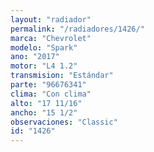 ```yaml
---
layout: "radiador"
permalink: "/radiadores/1426/"
marca: "Chevrolet"
modelo: "Spark"
ano: "2017"
motor: "L4 1.2"
transmision: "Estándar"
parte: "96676341"
clima: "Con clima"
alto: "17 11/16"
ancho: "15 1/2"
observaciones: "Classic"
id: "1426"
---
```


